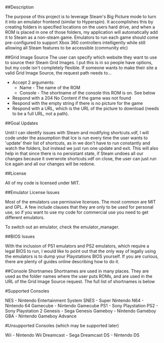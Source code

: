 ##Description

The purpose of this project is to leverage Steam's Big Picture mode to turn it
into an emulator frontend (similar to Hyperspin). It accomplishes this by
creating folders in specified locations on the users hard drive, and when a ROM
is placed in one of those folders, my application will automatically add it to
Steam as a non-steam game. Emulators to run each game should come 
pre-configured to support Xbox 360 controllers intelligently while still 
allowing all Steam features to be accessible (community etc)

##Grid Image Source
The user can specify which website they want to use to source their Steam Grid
Images. I put this is in so people have options, but my code isn't completely
flexible. If someone wants to make their site a valid Grid Image Source, the
request path needs to...

- Accept 2 arguments:
  - Name - The name of the ROM
  - Console - The shortname of the console this ROM is on. See below
- Respond with a 204 No Content if the game was not found
- Respond with the empty string if there is no picture for the game
- Respond with a URL, which is the URL of the picture to download (needs to be
  a full URL, not a path).
  
##Goal Updates

Until I can identify issues with Steam and modifying shortcuts.vdf, I will code
under the assumption that Ice is run every time the user wants to 'update'
their list of shortcuts, as in we don't have to run constantly and watch the
folders, but instead we just run one update and exit. This will also help in
that since there is no persistant state, if Steam undoes all our changes
because it overwrote shortcuts.vdf on close, the user can just run Ice again
and all our changes will be redone.

##License

All of my code is licensed under MIT.

##Emulator License Issues

Most of the emulators use permissive licenses. The most common are MIT and GPL.
A few include clauses that they are only to be used for personal use, so if you
want to use my code for commercial use you need to get different emulators.

To switch out an emulator, check the emulator_manager.

##BIOS Issues

With the inclusion of PS1 emulators and PS2 emulators, which require a legal
BIOS to run, I would like to point out that the only way of legally using the
emulators is to dump your Playstations BIOS yourself. If you are curious, there
are plenty of guides online describing how to do it.

##Console Shortnames
Shortnames are used in many places. They are used as the folder names where the
user puts ROMs, and are used in the URL of the Grid Image Source request. The
full list of shortnames is below

#Supported Consoles

NES - Nintendo Entertainment System
SNES - Super Nintendo
N64 - Nintendo 64
Gamecube - Nintendo Gamecube
PS1 - Sony Playstation
PS2 - Sony Playstation 2
Genesis - Sega Genesis
Gameboy - Nintendo Gameboy
GBA - Nintendo Gameboy Advance

#Unsupported Consoles (which may be supported later)

Wii - Nintendo Wii
Dreamcast - Sega Dreamcast
DS - Nintendo DS